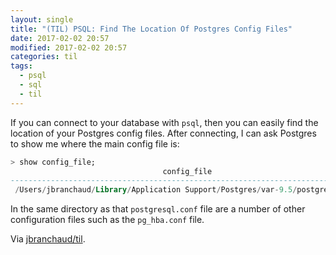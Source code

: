 ```yaml
---
layout: single
title: "(TIL) PSQL: Find The Location Of Postgres Config Files"
date: 2017-02-02 20:57
modified: 2017-02-02 20:57
categories: til
tags:
  - psql
  - sql
  - til
---
```


If you can connect to your database with `psql`, then you can easily find
the location of your Postgres config files. After connecting, I can ask
Postgres to show me where the main config file is:

```sql
> show config_file;
                                  config_file
--------------------------------------------------------------------------------
 /Users/jbranchaud/Library/Application Support/Postgres/var-9.5/postgresql.conf
```

In the same directory as that `postgresql.conf` file are a number of other
configuration files such as the `pg_hba.conf` file.

Via [jbranchaud/til](https://github.com/jbranchaud/til).
